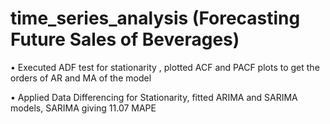 # time_series_analysis (Forecasting Future Sales of Beverages)

• Executed ADF test for stationarity , plotted ACF and PACF plots to get the orders of AR and MA of the model

• Applied Data Differencing for Stationarity, fitted ARIMA and SARIMA models, SARIMA giving 11.07 MAPE
